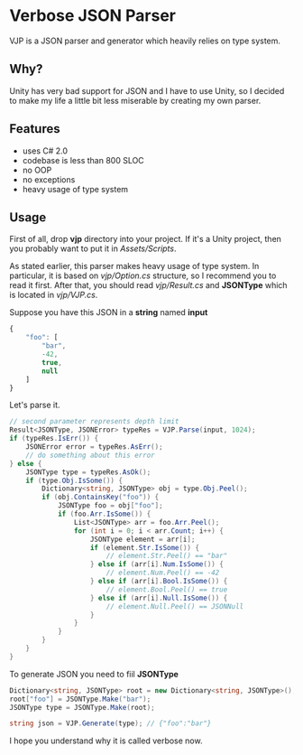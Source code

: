# Verbose JSON Parser
VJP is a JSON parser and generator which heavily relies on type system.

## Why?
Unity has very bad support for JSON and I have to use Unity, so I decided to make my life a little bit less miserable by creating my own parser.

## Features
* uses C# 2.0
* codebase is less than 800 SLOC
* no OOP
* no exceptions
* heavy usage of type system

## Usage
First of all, drop **vjp** directory into your project. If it's a Unity project, then you probably want to put it in *Assets/Scripts*.

As stated earlier, this parser makes heavy usage of type system. In particular, it is based on *vjp/Option.cs* structure, so I recommend you to read it first. After that, you should read *vjp/Result.cs* and **JSONType** which is located in *vjp/VJP.cs*.

Suppose you have this JSON in a **string** named **input**
```javascript
{
    "foo": [
        "bar",
        -42,
        true,
        null
    ]
}
```
Let's parse it.
```csharp
// second parameter represents depth limit
Result<JSONType, JSONError> typeRes = VJP.Parse(input, 1024);
if (typeRes.IsErr()) {
    JSONError error = typeRes.AsErr();
    // do something about this error
} else {
    JSONType type = typeRes.AsOk();
    if (type.Obj.IsSome()) {
        Dictionary<string, JSONType> obj = type.Obj.Peel();
        if (obj.ContainsKey("foo")) {
            JSONType foo = obj["foo"];
            if (foo.Arr.IsSome()) {
                List<JSONType> arr = foo.Arr.Peel();
                for (int i = 0; i < arr.Count; i++) {
                    JSONType element = arr[i];
                    if (element.Str.IsSome()) {
                        // element.Str.Peel() == "bar"
                    } else if (arr[i].Num.IsSome()) {
                        // element.Num.Peel() == -42
                    } else if (arr[i].Bool.IsSome()) {
                        // element.Bool.Peel() == true
                    } else if (arr[i].Null.IsSome()) {
                        // element.Null.Peel() == JSONNull
                    }
                }
            }
        }
    }
}
```
To generate JSON you need to fiil **JSONType**
```csharp
Dictionary<string, JSONType> root = new Dictionary<string, JSONType>();
root["foo"] = JSONType.Make("bar");
JSONType type = JSONType.Make(root);

string json = VJP.Generate(type); // {"foo":"bar"}
```
I hope you understand why it is called verbose now.
